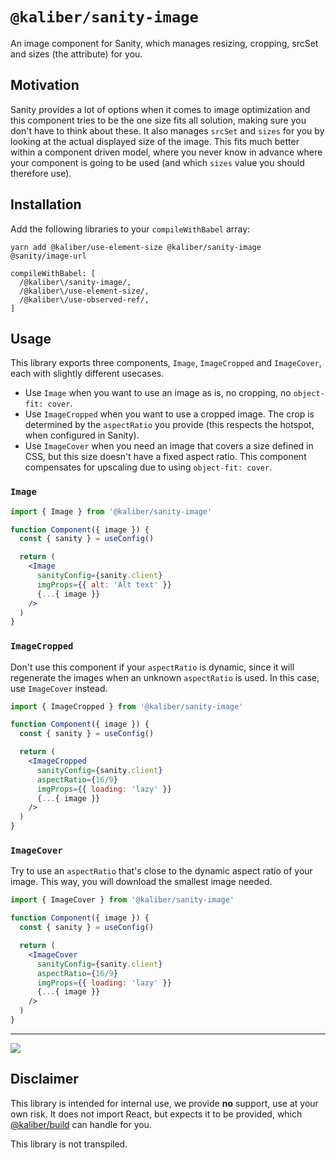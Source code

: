 # `@kaliber/sanity-image`
An image component for Sanity, which manages resizing, cropping, srcSet and sizes (the attribute) for you.

## Motivation
Sanity provides a lot of options when it comes to image optimization and this component tries to be the one size fits all solution, making sure you don't have to think about these. It also manages `srcSet` and `sizes` for you by looking at the actual displayed size of the image. This fits much better within a component driven model, where you never know in advance where your component is going to be used (and which `sizes` value you should therefore use).

## Installation

Add the following libraries to your `compileWithBabel` array:

```
yarn add @kaliber/use-element-size @kaliber/sanity-image @sanity/image-url
```

```
compileWithBabel: [
  /@kaliber\/sanity-image/,
  /@kaliber\/use-element-size/,
  /@kaliber\/use-observed-ref/,
]
```

## Usage
This library exports three components, `Image`, `ImageCropped` and `ImageCover`, each with slightly different usecases.

- Use `Image` when you want to use an image as is, no cropping, no `object-fit: cover`.
- Use `ImageCropped` when you want to use a cropped image. The crop is determined by the `aspectRatio` you provide (this respects the hotspot, when configured in Sanity).
- Use `ImageCover` when you need an image that covers a size defined in CSS, but this size doesn't have a fixed aspect ratio. This component compensates for upscaling due to using `object-fit: cover`.

### `Image`
```jsx
import { Image } from '@kaliber/sanity-image'

function Component({ image }) {
  const { sanity } = useConfig()

  return (
    <Image
      sanityConfig={sanity.client}
      imgProps={{ alt: 'Alt text' }}
      {...{ image }} 
    />
  )
}
```

### `ImageCropped`
Don't use this component if your `aspectRatio` is dynamic, since it will regenerate the images when an unknown `aspectRatio` is used. In this case, use `ImageCover` instead.
```jsx
import { ImageCropped } from '@kaliber/sanity-image'

function Component({ image }) {
  const { sanity } = useConfig()

  return (
    <ImageCropped
      sanityConfig={sanity.client}
      aspectRatio={16/9}
      imgProps={{ loading: 'lazy' }} 
      {...{ image }} 
    />
  )
}
```

### `ImageCover`
Try to use an `aspectRatio` that's close to the dynamic aspect ratio of your image. This way, you will download the smallest image needed.

```jsx
import { ImageCover } from '@kaliber/sanity-image'

function Component({ image }) {
  const { sanity } = useConfig()

  return (
    <ImageCover
      sanityConfig={sanity.client}
      aspectRatio={16/9}
      imgProps={{ loading: 'lazy' }} 
      {...{ image }} 
    />
  )
}
```

---

![](https://media.giphy.com/media/3orif0QmO69dQkpbl6/giphy.gif)

## Disclaimer
This library is intended for internal use, we provide __no__ support, use at your own risk. It does not import React, but expects it to be provided, which [@kaliber/build](https://kaliberjs.github.io/build/) can handle for you.

This library is not transpiled.
